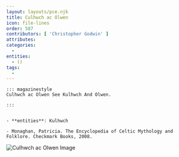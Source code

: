 ```yaml
---
layout: layouts/pce.njk
title: Culhwch ac Olwen
icon: file-lines
order: 587
contributors: [ 'Christopher Godwin' ]
attributes:
categories:
  - 
entities:
  - ()
tags:
  - 
---
```

``` tab [group1:Info]
::: magazinestyle
Culhwch ac Olwen See Kulhwch And Olwen.

:::
```
``` tab [group1:Attributes]
```
``` tab [group1:Entities]
- **entities**: Kulhwch
```
``` tab [group1:Sources]
- Monaghan, Patricia. The Encyclopedia of Celtic Mythology and Folklore. Checkmark Books, 2008.
```
![Culhwch ac Olwen Image](https://upload.wikimedia.org/wikipedia/commons/1/10/Jesus-College-MS-111_00400_200v_%28cropped%29_Culhwch_ac_Olwen.jpg)
